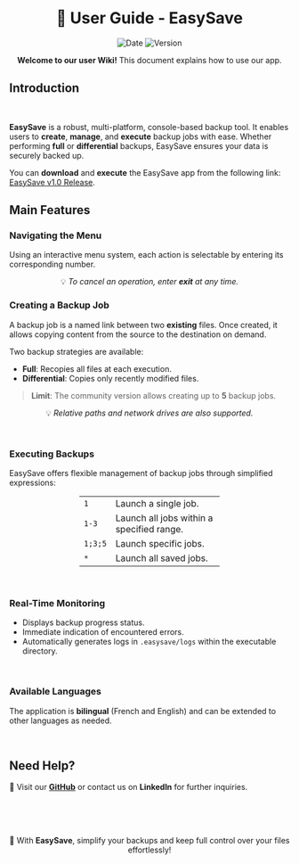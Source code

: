 
<div align="center">

# 📘 **User Guide - EasySave**

![Date](https://img.shields.io/badge/Date-2025_02_06-blue)
![Version](https://img.shields.io/badge/Version-1.0-green)

**Welcome to our user Wiki!** This document explains how to use our app.

</div>

## **Introduction**


<br/>

**EasySave** is a robust, multi-platform, console-based backup tool. It enables users to **create**, **manage**, and **execute** backup jobs with ease.
Whether performing **full** or **differential** backups, EasySave ensures your data is securely backed up.

You can **download** and **execute** the EasySave app from the following link: [EasySave v1.0 Release](https://github.com/CESI-Genie-logiciel-G4/EasySave/releases/tag/v1.0).



## **Main Features**

### **Navigating the Menu**

Using an interactive menu system, each action is selectable by entering its corresponding number.

<div align="center">

💡 *To cancel an operation, enter **exit** at any time.*

</div>


### **Creating a Backup Job**
A backup job is a named link between two **existing** files. Once created, it allows copying content from the source to the destination on demand.

Two backup strategies are available:
- **Full**: Recopies all files at each execution.
- **Differential**: Copies only recently modified files.

> **Limit**: The community version allows creating up to **5** backup jobs.

<div align="center">

💡 *Relative paths and network drives are also supported.*

</div>

<br/>

### **Executing Backups**
EasySave offers flexible management of backup jobs through simplified expressions:


<div align="center">
  <table style="width:50%">
    <tr>
      <td><code>1</code></td>
      <td>Launch a single job.</td>
    </tr>
    <tr>
      <td><code>1-3</code></td>
      <td>Launch all jobs within a specified range.</td>
    </tr>
    <tr>
      <td><code>1;3;5</code></td>
      <td>Launch specific jobs.</td>
    </tr>
    <tr>
      <td><code>*</code></td>
      <td>Launch all saved jobs.</td>
    </tr>
  </table>
</div>

<br/>

### **Real-Time Monitoring**

- Displays backup progress status.
- Immediate indication of encountered errors.
- Automatically generates logs in `.easysave/logs` within the executable directory.

<br/>

### **Available Languages**
The application is **bilingual** (French and English) and can be extended to other languages as needed.

<br/>

## **Need Help?**
📌 Visit our **[GitHub](#)** or contact us on **LinkedIn** for further inquiries.

<br/>
<br/>
<br/>

<div align="center">

🎯 With **EasySave**, simplify your backups and keep full control over your files effortlessly!

</div>